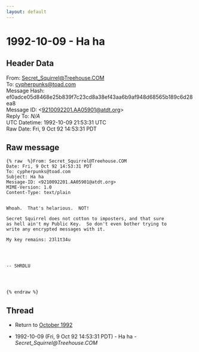 ```yaml
---
layout: default
---
```


# 1992-10-09 - Ha ha

## Header Data

From: Secret_Squirrel@Treehouse.COM<br>
To: cypherpunks@toad.com<br>
Message Hash: ef0adce05d8468e25b839f7c23cd8a38ef43aa6b9af948d68565b189c6d28ea8<br>
Message ID: \<9210092201.AA05901@atdt.org\><br>
Reply To: _N/A_<br>
UTC Datetime: 1992-10-09 21:53:31 UTC<br>
Raw Date: Fri, 9 Oct 92 14:53:31 PDT<br>

## Raw message

```
{% raw  %}From: Secret_Squirrel@Treehouse.COM
Date: Fri, 9 Oct 92 14:53:31 PDT
To: cypherpunks@toad.com
Subject: Ha ha
Message-ID: <9210092201.AA05901@atdt.org>
MIME-Version: 1.0
Content-Type: text/plain


Whoah.  That's helarious.  NOT!
 
Secret Squirrel does not cotton to imposters, and that sure
as hell ain't my Public Key.  So don't even bother trying to
write any encrypted messages with it.
 
My key remains: 23l1t34u
 
 
 
 
-- SHRDLU




{% endraw %}
```

## Thread

+ Return to [October 1992](/archive/1992/10)

+ 1992-10-09 (Fri, 9 Oct 92 14:53:31 PDT) - Ha ha - _Secret_Squirrel@Treehouse.COM_

